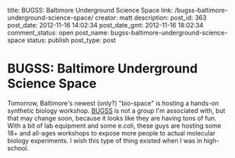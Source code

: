title: BUGSS: Baltimore Underground Science Space
link: /bugss-baltimore-underground-science-space/
creator: matt
description: 
post_id: 363
post_date: 2012-11-16 14:02:34
post_date_gmt: 2012-11-16 18:02:34
comment_status: open
post_name: bugss-baltimore-underground-science-space
status: publish
post_type: post

# BUGSS: Baltimore Underground Science Space

Tomorrow, Baltimore's newest (only?) "bio-space" is hosting a hands-on synthetic biology workshop. [BUGSS](http://www.bugssonline.org) is not a group I'm associated with, but that may change soon, because it looks like they are having tons of fun. With a bit of lab equipment and some e.coli, these guys are hosting some 18+ and all-ages workshops to expose more people to actual molecular biology experiments. I wish this type of thing existed when I was in high-school.